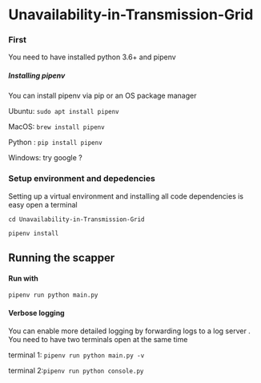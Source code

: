 # Unavailability-in-Transmission-Grid

### First
You need to have installed python 3.6+ and pipenv

##### Installing pipenv 
You can install pipenv via pip or an OS package 
manager

Ubuntu: `sudo apt install pipenv`

MacOS: `brew install pipenv`

Python : `pip install pipenv`

Windows: try google ?

### Setup environment and depedencies
Setting up a virtual environment and installing all code dependencies is easy 
open a terminal

`cd Unavailability-in-Transmission-Grid`

`pipenv install`

## Running the scapper

#### Run with 
`pipenv run python main.py`

#### Verbose logging 
You can enable more detailed logging by forwarding logs to a log server 
. You need to have two terminals open at the same time

 terminal 1: `pipenv run python main.py -v`
 
 terminal 2:`pipenv run python console.py`
 